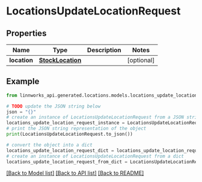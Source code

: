 # LocationsUpdateLocationRequest


## Properties

Name | Type | Description | Notes
------------ | ------------- | ------------- | -------------
**location** | [**StockLocation**](StockLocation.md) |  | [optional] 

## Example

```python
from linnworks_api.generated.locations.models.locations_update_location_request import LocationsUpdateLocationRequest

# TODO update the JSON string below
json = "{}"
# create an instance of LocationsUpdateLocationRequest from a JSON string
locations_update_location_request_instance = LocationsUpdateLocationRequest.from_json(json)
# print the JSON string representation of the object
print(LocationsUpdateLocationRequest.to_json())

# convert the object into a dict
locations_update_location_request_dict = locations_update_location_request_instance.to_dict()
# create an instance of LocationsUpdateLocationRequest from a dict
locations_update_location_request_from_dict = LocationsUpdateLocationRequest.from_dict(locations_update_location_request_dict)
```
[[Back to Model list]](../README.md#documentation-for-models) [[Back to API list]](../README.md#documentation-for-api-endpoints) [[Back to README]](../README.md)


